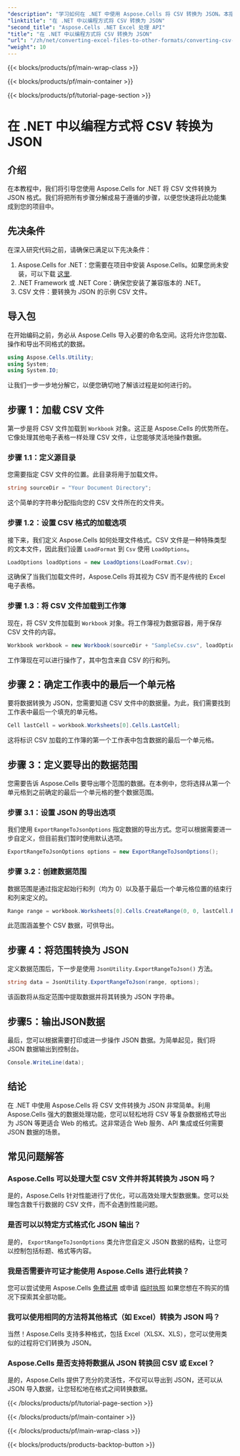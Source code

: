 ```yaml
---
"description": "学习如何在 .NET 中使用 Aspose.Cells 将 CSV 转换为 JSON。本指南包含数据转换的分步指南，并附有易于理解的代码示例。"
"linktitle": "在 .NET 中以编程方式将 CSV 转换为 JSON"
"second_title": "Aspose.Cells .NET Excel 处理 API"
"title": "在 .NET 中以编程方式将 CSV 转换为 JSON"
"url": "/zh/net/converting-excel-files-to-other-formats/converting-csv-to-json/"
"weight": 10
---
```


{{< blocks/products/pf/main-wrap-class >}}

{{< blocks/products/pf/main-container >}}

{{< blocks/products/pf/tutorial-page-section >}}

# 在 .NET 中以编程方式将 CSV 转换为 JSON

## 介绍
在本教程中，我们将引导您使用 Aspose.Cells for .NET 将 CSV 文件转换为 JSON 格式。我们将把所有步骤分解成易于遵循的步骤，以便您快速将此功能集成到您的项目中。
## 先决条件
在深入研究代码之前，请确保已满足以下先决条件：
1. Aspose.Cells for .NET：您需要在项目中安装 Aspose.Cells。如果您尚未安装，可以下载 [这里](https://releases。aspose.com/cells/net/).
2. .NET Framework 或 .NET Core：确保您安装了兼容版本的 .NET。
3. CSV 文件：要转换为 JSON 的示例 CSV 文件。
## 导入包
在开始编码之前，务必从 Aspose.Cells 导入必要的命名空间。这将允许您加载、操作和导出不同格式的数据。
```csharp
using Aspose.Cells.Utility;
using System;
using System.IO;
```
让我们一步一步地分解它，以便您确切地了解该过程是如何进行的。
## 步骤 1：加载 CSV 文件
第一步是将 CSV 文件加载到 `Workbook` 对象。这正是 Aspose.Cells 的优势所在。它像处理其他电子表格一样处理 CSV 文件，让您能够灵活地操作数据。
### 步骤 1.1：定义源目录
您需要指定 CSV 文件的位置。此目录将用于加载文件。
```csharp
string sourceDir = "Your Document Directory";
```
这个简单的字符串分配指向您的 CSV 文件所在的文件夹。
### 步骤 1.2：设置 CSV 格式的加载选项
接下来，我们定义 Aspose.Cells 如何处理文件格式。CSV 文件是一种特殊类型的文本文件，因此我们设置 `LoadFormat` 到 `Csv` 使用 `LoadOptions`。
```csharp
LoadOptions loadOptions = new LoadOptions(LoadFormat.Csv);
```
这确保了当我们加载文件时，Aspose.Cells 将其视为 CSV 而不是传统的 Excel 电子表格。
### 步骤 1.3：将 CSV 文件加载到工作簿
现在，将 CSV 文件加载到 `Workbook` 对象。将工作簿视为数据容器，用于保存 CSV 文件的内容。
```csharp
Workbook workbook = new Workbook(sourceDir + "SampleCsv.csv", loadOptions);
```
工作簿现在可以进行操作了，其中包含来自 CSV 的行和列。
## 步骤 2：确定工作表中的最后一个单元格
要将数据转换为 JSON，您需要知道 CSV 文件中的数据量。为此，我们需要找到工作表中最后一个填充的单元格。
```csharp
Cell lastCell = workbook.Worksheets[0].Cells.LastCell;
```
这将标识 CSV 加载的工作簿的第一个工作表中包含数据的最后一个单元格。
## 步骤 3：定义要导出的数据范围
您需要告诉 Aspose.Cells 要导出哪个范围的数据。在本例中，您将选择从第一个单元格到之前确定的最后一个单元格的整个数据范围。
### 步骤 3.1：设置 JSON 的导出选项
我们使用 `ExportRangeToJsonOptions` 指定数据的导出方式。您可以根据需要进一步自定义，但目前我们暂时使用默认选项。
```csharp
ExportRangeToJsonOptions options = new ExportRangeToJsonOptions();
```
### 步骤 3.2：创建数据范围
数据范围是通过指定起始行和列（均为 0）以及基于最后一个单元格位置的结束行和列来定义的。
```csharp
Range range = workbook.Worksheets[0].Cells.CreateRange(0, 0, lastCell.Row + 1, lastCell.Column + 1);
```
此范围涵盖整个 CSV 数据，可供导出。
## 步骤 4：将范围转换为 JSON
定义数据范围后，下一步是使用 `JsonUtility.ExportRangeToJson()` 方法。
```csharp
string data = JsonUtility.ExportRangeToJson(range, options);
```
该函数将从指定范围中提取数据并将其转换为 JSON 字符串。
## 步骤5：输出JSON数据
最后，您可以根据需要打印或进一步操作 JSON 数据。为简单起见，我们将 JSON 数据输出到控制台。
```csharp
Console.WriteLine(data);
```
## 结论
在 .NET 中使用 Aspose.Cells 将 CSV 文件转换为 JSON 非常简单。利用 Aspose.Cells 强大的数据处理功能，您可以轻松地将 CSV 等复杂数据格式导出为 JSON 等更适合 Web 的格式。这非常适合 Web 服务、API 集成或任何需要 JSON 数据的场景。
## 常见问题解答
### Aspose.Cells 可以处理大型 CSV 文件并将其转换为 JSON 吗？  
是的，Aspose.Cells 针对性能进行了优化，可以高效处理大型数据集。您可以处理包含数千行数据的 CSV 文件，而不会遇到性能问题。
### 是否可以以特定方式格式化 JSON 输出？  
是的， `ExportRangeToJsonOptions` 类允许您自定义 JSON 数据的结构，让您可以控制包括标题、格式等内容。
### 我是否需要许可证才能使用 Aspose.Cells 进行此转换？  
您可以尝试使用 Aspose.Cells [免费试用](https://releases.aspose.com/) 或申请 [临时执照](https://purchase.aspose.com/temporary-license/) 如果您想在不购买的情况下探索其全部功能。
### 我可以使用相同的方法将其他格式（如 Excel）转换为 JSON 吗？  
当然！Aspose.Cells 支持多种格式，包括 Excel（XLSX、XLS），您可以使用类似的过程将它们转换为 JSON。
### Aspose.Cells 是否支持将数据从 JSON 转换回 CSV 或 Excel？  
是的，Aspose.Cells 提供了充分的灵活性，不仅可以导出到 JSON，还可以从 JSON 导入数据，让您轻松地在格式之间转换数据。

{{< /blocks/products/pf/tutorial-page-section >}}

{{< /blocks/products/pf/main-container >}}

{{< /blocks/products/pf/main-wrap-class >}}

{{< blocks/products/products-backtop-button >}}